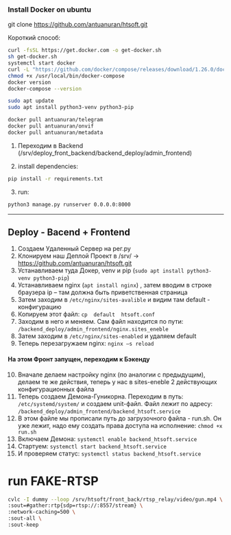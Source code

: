 ### Install Docker on ubuntu

git clone https://github.com/antuanuran/htsoft.git

Короткий способ:
```bash
curl -fsSL https://get.docker.com -o get-docker.sh
sh get-docker.sh
systemctl start docker
curl -L "https://github.com/docker/compose/releases/download/1.26.0/docker-compose-$(uname -s)-$(uname -m)" -o /usr/local/bin/docker-compose
chmod +x /usr/local/bin/docker-compose
docker version
docker-compose --version
```

```bash
sudo apt update
sudo apt install python3-venv python3-pip 
```

```bash
docker pull antuanuran/telegram
docker pull antuanuran/onvif
docker pull antuanuran/metadata  
```

1. Переходим в Backend (/srv/deploy_front_backend/backend_deploy/admin_frontend)

2. install dependencies:
```bash
pip install -r requirements.txt
```

3. run:
```bash
python3 manage.py runserver 0.0.0.0:8000
```

***************************
## Deploy - Bacend + Frontend

1. Создаем Удаленный Сервер на рег.ру
2. Клонируем наш Деплой Проект в /srv/  -> https://github.com/antuanuran/htsoft.git
3. Устанавливаем туда Докер, venv и pip (`sudo apt install python3-venv python3-pip`)
4. Устанавливаем nginx (`apt install nginx`) , затем вводим в строке браузера ip – там должна быть приветственная страница
5. Затем заходим в `/etc/nginx/sites-avalible` и видим там default - конфигурацию
6. Копируем этот файл: `cp  default  htsoft.conf`
7. Заходим в него и меняем. Сам файл находится по пути: `/backend_deploy/admin_frontend/nginx.sites_eneble`
8. Затем заходим в `/etc/nginx/sites-enabled` и удаляем default
9. Теперь перезагружаем nginx: `nginx –s reload`

#### На этом Фронт запущен, переходим к Бэкенду

10. Вначале делаем настройку nginx (по аналогии с предыдущим), делаем те же действия, теперь у нас в sites-eneble 2 действующих конфигурационных файла
11. Теперь создаем Демона-Гуникорна. Переходим в путь: `/etc/systemd/system/` и создаем unit-файл. Файл лежит по адресу: `/backend_deploy/admin_frontend/backend_htsoft.service`
12. В этом файле мы прописали путь до загрузочного файла - run.sh. Он уже лежит, надо ему создать права доступа на исполнение: `chmod +x run.sh`
13. Включаем Демона: `systemctl enable backend_htsoft.service`
14. Стартуем: `systemctl start backend_htsoft.service`
15. И проверяем статус: `systemctl status backend_htsoft.service`



# run FAKE-RTSP

```bash
cvlc -I dummy --loop /srv/htsoft/front_back/rtsp_relay/video/gun.mp4 \
:sout=#gather:rtp{sdp=rtsp://:8557/stream} \
:network-caching=500 \
:sout-all \
:sout-keep
```


























